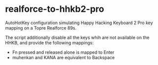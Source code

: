 realforce-to-hhkb2-pro
======================

AutoHotKey configuration simulating Happy Hacking Keyboard 2 Pro key mapping on a Topre Realforce 89s.

The script additionally disable all the keys whih are not available on the HHKB, and provide the following mappings:
- Fn pressed and released alone is mapped to Enter
- muhenkan and KANA are equivalent to Backspace
